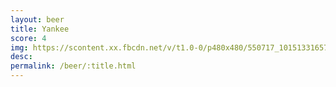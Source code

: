 ```yaml
---
layout: beer
title: Yankee
score: 4
img: https://scontent.xx.fbcdn.net/v/t1.0-0/p480x480/550717_10151331657283745_2008475143_n.jpg?oh=49bcaa9466cc058d59b65f6971d5cfae&oe=587F8592
desc: 
permalink: /beer/:title.html
---
```

